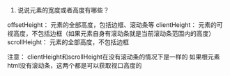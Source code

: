 
1. 说说元素的宽度或者高度有哪些？

offsetHeight： 元素的全部高度，包括边框、滚动条等
clientHeight： 元素的可视高度，不包括边框（如果元素自身有滚动条就是当前滚动条范围内的高度）
scrollHeight： 元素的全部高度，不包括边框

注意： clientHeight和scrollHeight在没有滚动条的情况下是一样的
       如果根元素html没有滚动条，这两个都是可以获取视口高度的


